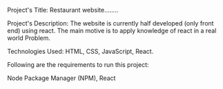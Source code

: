 Project's Title: Restaurant website........

Project's Description: The website is currently half developed (only front end) using react.
The main motive is to apply knowledge of react in a real world Problem.

Technologies Used:
HTML,
CSS,
JavaScript,
React.


Following are the requirements to run this project:

Node Package Manager (NPM),
React

